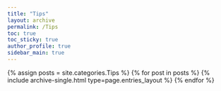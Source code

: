 ```yaml
---
title: "Tips"
layout: archive
permalink: /Tips
toc: true
toc_sticky: true
author_profile: true
sidebar_main: true
---
```



{% assign posts = site.categories.Tips %}
{% for post in posts %} {% include archive-single.html type=page.entries_layout %} {% endfor %}